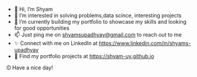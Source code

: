 - 👋 Hi, I’m Shyam
- 👀 I’m interested in solving problems,data scince, interesting projects
- 🌱 I’m currently building my portfolio to showcase my skills and looking for good opportunities
- 📫 Just ping me on shyamsupadhyay@gmail.com to reach out to me
- ✨ Connect with me on LinkedIn at https://www.linkedin.com/in/shyams-upadhyay
- 💼 Find my portfolio projects at https://shyam-uy.github.io

:D Have a nice day!

